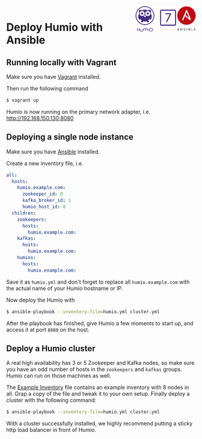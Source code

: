 <img align="right" src="logo.svg" width="160px" />

# Deploy Humio with Ansible

## Running locally with Vagrant

Make sure you have [Vagrant](https://vagrantup.com) installed.

Then run the following command

```bash
$ vagrant up
```

Humio is now running on the primary network adapter, i.e. http://192.168.150.130:8080

## Deploying a single node instance

Make sure you have [Ansible](https://www.ansible.com) installed.

Create a new inventory file, i.e.

```yaml
all:
  hosts:
    humio.example.com:
      zookeeper_id: 0
      kafka_broker_id: 1
      humio_host_id: 0
  children:
    zookeepers:
      hosts:
        humio.example.com:
    kafkas:
      hosts:
        humio.example.com:
    humios:
      hosts:
        humio.example.com:
```

Save it as `humio.yml` and don't forget to replace all `humio.example.com` with the actual name of your Humio hostname or IP.

Now deploy the Humio with

```bash
$ ansible-playbook --inventory-file=humio.yml cluster.yml
```

After the playbook has finished, give Humio a few moments to start up, and access it at port `8080` on the host.

## Deploy a Humio cluster

A real high availability has 3 or 5 Zookeeper and Kafka nodes, so make sure you have an odd number of hosts in the `zookeepers` and `kafkas` groups. Humio can run on those machines as well.

The [Example Inventory](example_inventory.yml) file contains an example inventory with 8 nodes in all. Grap a copy of the file and tweak it to your own setup. Finally deploy a cluster with the following command:

```bash
$ ansible-playbook --inventory-file=humio.yml cluster.yml
```

With a cluster successfully installed, we highly recommend putting a sticky http load balancer in front of Humio.

